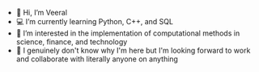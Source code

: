 - 👾 Hi, I’m Veeral
- 💻 I’m currently learning Python, C++, and SQL
- 🔭 I’m interested in the implementation of computational methods in science, finance, and technology
- 👀 I genuinely don't know why I'm here but I'm looking forward to work and collaborate with literally anyone on anything

<!---
Omnirem/Omnirem is a ✨ special ✨ repository because its `README.md` (this file) appears on your GitHub profile.
You can click the Preview link to take a look at your changes.
--->
